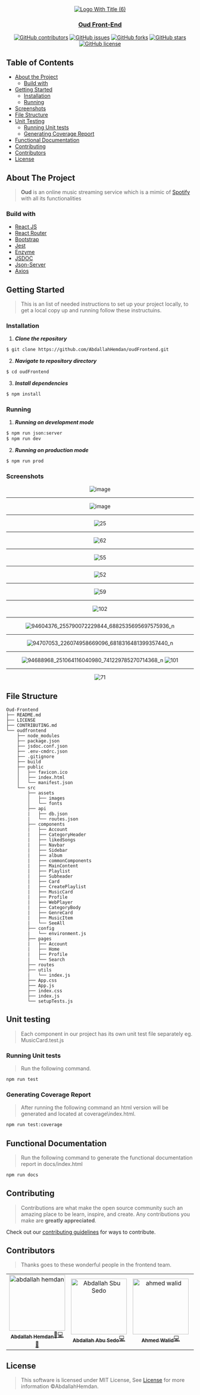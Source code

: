<div align="center">
<a href="" rel="noopener">
  
  ![Logo With Title (6)](https://user-images.githubusercontent.com/40190772/80605531-848cb300-8a33-11ea-9df6-d62152a6991d.png)


</div>

<h3 align="center">Oud Front-End</h3>

<div align="center">

[![GitHub contributors](https://img.shields.io/github/contributors/AbdallahHemdan/oudFrontend)](https://github.com/AbdallahHemdan/oudFrontend/contributors)
[![GitHub issues](https://img.shields.io/github/issues/AbdallahHemdan/oudFrontend)](https://github.com/AbdallahHemdan/oudFrontend/issues)
[![GitHub forks](https://img.shields.io/github/forks/AbdallahHemdan/oudFrontend)](https://github.com/AbdallahHemdan/oudFrontend/network)
[![GitHub stars](https://img.shields.io/github/stars/AbdallahHemdan/oudFrontend)](https://github.com/AbdallahHemdan/oudFrontend/stargazers)
[![GitHub license](https://img.shields.io/github/license/AbdallahHemdan/oudFrontend)](https://github.com/AbdallahHemdan/oudFrontend/blob/master/LICENSE)

</div>

## Table of Contents

- [About the Project](#about-the-project)
  - [Build with](#build-with)
- [Getting Started](#getting-started)
  - [Installation](#installation)
  - [Running](#running)
- [Screenshots](#screenshots)
- [File Structure](#file-structure)
- [Unit Testing](#unit-testing)
  - [Running Unit tests](#running-unit-tests)
  - [Generating Coverage Report](#generating-coverage-report)
- [Functional Documentation](#functional-documentation)
- [Contributing](#contributing)
- [Contributors](#contributors)
- [License](#license)


## About The Project
> **Oud** is an online music streaming service which is a mimic of [Spotify](https://open.spotify.com/) with all its functionalities

### Build with
- [React JS](https://reactjs.org/)
- [React Router](https://reacttraining.com/react-router/web/guides/quick-start)
- [Bootstrap](https://getbootstrap.com/)
- [Jest](https://jestjs.io/)
- [Enzyme](https://enzymejs.github.io/enzyme/)
- [JSDOC](https://jsdoc.app/)
- [Json-Server](https://github.com/typicode/json-server)
- [Axios](https://github.com/axios/axios)

## Getting Started
> This is an list of needed instructions to set up your project locally, to get a local copy up and running follow these instructuins.

### Installation

1. **_Clone the repository_**

```sh
$ git clone https://github.com/AbdallahHemdan/oudFrontend.git
```
2. **_Navigate to repository directory_**
```sh
$ cd oudFrontend
```

3. **_Install dependencies_**

```sh
$ npm install
```

### Running

1. **_Running on development mode_**
```sh
$ npm run json:server
$ npm run dev
```

2. **_Running on production mode_**
```sh
$ npm run prod
```

### Screenshots

<div align="center">
 
![image](https://user-images.githubusercontent.com/40190772/79008135-01c3b700-7b5d-11ea-85c9-9f1e166e299b.png)

<hr />

![image](https://user-images.githubusercontent.com/40190772/79008263-418a9e80-7b5d-11ea-9433-c8d7791a9b81.png)

<hr />

![25](https://user-images.githubusercontent.com/40190772/80294151-aa316800-8766-11ea-89dd-07cfc32b27f6.png)

<hr />

![62](https://user-images.githubusercontent.com/40190772/80294147-a6054a80-8766-11ea-95c5-187fb180b2b8.png)

<hr />

![55](https://user-images.githubusercontent.com/40190772/80294153-ae5d8580-8766-11ea-82a2-bab3d5e43f2b.png)

<hr />

![52](https://user-images.githubusercontent.com/40190772/80294154-b0bfdf80-8766-11ea-837f-05e2d94cbe2e.png)

<hr />

![59](https://user-images.githubusercontent.com/40190772/80294155-b1587600-8766-11ea-87df-ee84c2612d3a.png)

<hr />

![102](https://user-images.githubusercontent.com/40190772/80294334-bb7b7400-8768-11ea-8132-a46f1579769a.png)

<hr />

![94604376_255790072229844_6882535695697575936_n](https://user-images.githubusercontent.com/40190772/80294339-bf0efb00-8768-11ea-96de-0e69c7fcd342.png)

<hr />

![94707053_226074958669096_6818316481399357440_n](https://user-images.githubusercontent.com/40190772/80294340-c0402800-8768-11ea-86ac-684f4ec55b6a.png)

<hr />

![94688968_251064116040980_741229785270714368_n](https://user-images.githubusercontent.com/40190772/80294341-c0d8be80-8768-11ea-8f5f-7c64283ada45.png)
![101](https://user-images.githubusercontent.com/40190772/80294342-c1715500-8768-11ea-8d5a-f65901cde402.png)

<hr />

![71](https://user-images.githubusercontent.com/40190772/80294566-735d5100-876a-11ea-98e8-fd1990850aa5.png)


</div>

## File Structure
                                    
    Oud-Frontend
    ├── README.md
    ├── LICENSE
    ├── CONTRIBUTING.md	
    └── oudfrontend	
        ├── node_modules
        ├── package.json
        ├── jsdoc.conf.json	
        ├── .env-cmdrc.json	
        ├── .gitignore
        ├── build
        ├── public
        │   ├── favicon.ico	
        │   ├── index.html
        │   └── manifest.json	
        └── src
            ├── assets
            │   ├── images
            │   └── fonts
            ├── api	
            |   ├── db.json	
            |   └── routes.json	
            ├── components	
            |   ├── Account
            |   ├── CategoryHeader	
            |   ├── likedSongs	
            |   ├── Navbar	
            |   ├── Sidebar	
            |   ├── album	
            |   ├── commonComponents	
            |   ├── MainContent	
            |   ├── Playlist	
            |   ├── Subheader	
            |   ├── Card	
            |   ├── CreatePlaylist	
            |   ├── MusicCard	
            |   ├── Profile	
            |   ├── WebPlayer	
            |   ├── CategoryBody	
            |   ├── GenreCard	
            |   ├── MusicItem
            |   └── SeeAll
            ├── config
            |   └── environment.js	
            ├── pages	
            |   ├── Account	
            |   ├── Home	
            |   ├── Profile	
            |   └── Search	
            ├── routes	
            ├── utils	
            |   └── index.js	
            ├── App.css	
            ├── App.js	
            ├── index.css	
            ├── index.js		
            └── setupTests.js


## Unit testing
> Each component in our project has its own unit test file separately eg. MusicCard.test.js

### Running Unit tests
> Run the following command.
```sh
npm run test
```

### Generating Coverage Report
> After running the following command an html version will be generated and located at coverage\index.html.
```sh
npm run test:coverage
```

## Functional Documentation
> Run the following command to generate the functional documentation report in docs/index.html
```sh
npm run docs
```

## Contributing

> Contributions are what make the open source community such an amazing place to be learn, inspire, and create. Any contributions you make are **greatly appreciated**.

Check out our [contributing guidelines](https://github.com/AbdallahHemdan/oudFrontend/blob/master/CONTRIBUTING.md) for ways to contribute.

## Contributors
> Thanks goes to these wonderful people in the frontend team.
<table>
  <tr>
    <td align="center">
    <a href="https://github.com/AbdallahHemdan" target="_black">
    <img src="https://avatars1.githubusercontent.com/u/40190772?s=460&v=4" width="150px;" alt="abdallah hemdan"/>
    <br />
    <sub><b>Abdallah Hemdan</b></sub></a><a href="https://github.com/AbdallahHemdan/oudFrontend/commits/master?author=AbdallahHemdan" title="Leader">🎯</a><a href="https://github.com/AbdallahHemdan/oudFrontend/commits/master?author=AbdallahHemdan" title="Code">💻</a><a href="https://github.com/AbdallahHemdan/oudFrontend/pulls?q=is%3Apr+author%3AAbdallahHemdan" title="Reviewed Pull Requests">👀</a><br />
    </td>
    <td align="center"><a href="https://github.com/abdallahabusedo" target="_black"><img src="https://avatars3.githubusercontent.com/u/42722816?s=400&u=10a6db683dfe129001b5be9abbed7b7aa03b873c&v=4" width="150px;" alt="Abdallah Sbu Sedo"/><br /><sub><b>Abdallah Abu Sedo</b></sub></a><a href="https://github.com/AbdallahHemdan/oudFrontend/commits/master?author=abdallahabusedo" title="Code">💻</a><br /></td>
    <td align="center"><a href="https://github.com/lido22"  target="_black"><img src="https://avatars1.githubusercontent.com/u/42592954?s=400&u=db45870abcf338db379d987cf20a97df3918f740&v=4" width="150px;" alt="ahmed walid"/><br /><sub><b>Ahmed Walid</b></sub></a><a href="https://github.com/AbdallahHemdan/oudFrontend/commits/master?author=lido22" title="Code">💻</a><br /></td>
     <td align="center"><a href="https://github.com/aashrafh" target="_black"><img src="https://avatars0.githubusercontent.com/u/40968967?s=460&v=4" width="150px;" alt=""/><br /><sub><b>Ahmed Ashraf</b></sub></a><a href="https://github.com/AbdallahHemdan/oudFrontend/commits/master?author=aashrafh" title="Code">💻</a><br /></td>
     <td align="center"><a href="https://github.com/Mahboub99" target="_black"><img src="https://avatars3.githubusercontent.com/u/43186742?s=460&v=4" width="150px;" alt=""/><br /><sub><b>Ahmed Mahboub</b></sub></a><a href="https://github.com/AbdallahHemdan/oudFrontend/commits/master?author=Mahboub99" title="Code">💻</a><br /></td>
  </tr>
 </table>
 
## License

> This software is licensed under MIT License, See [License](https://github.com/AbdallahHemdan/oudFrontend/blob/master/LICENSE) for more information ©AbdallahHemdan.

